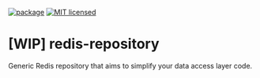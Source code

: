 [![package](https://github.com/MihaiBogdanEugen/redis-repository/actions/workflows/package.yml/badge.svg)](https://github.com/MihaiBogdanEugen/redis-repository/actions/workflows/package.yml)
[![MIT licensed](https://img.shields.io/badge/license-MIT-blue.svg)](./LICENSE)

# [WIP] redis-repository
Generic Redis repository that aims to simplify your data access layer code.
